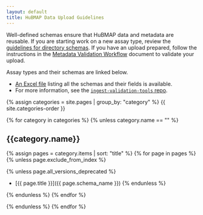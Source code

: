 ```yaml
---
layout: default
title: HuBMAP Data Upload Guidelines
---
```


Well-defined schemas ensure that HuBMAP data and metadata are reusable.
If you are starting work on a new assay type, review the
[guidelines for directory schemas](https://github.com/hubmapconsortium/ingest-validation-tools/blob/master/HOWTO-describe-directories.md#readme).
If you have an upload prepared, follow the instructions in 
the [Metadata Validation Workflow](https://docs.google.com/document/d/1lfgiDGbyO4K4Hz1FMsJjmJd9RdwjShtJqFYNwKpbcZY/) 
document to validate your upload.

Assay types and their schemas are linked below.
- [An Excel file](field-schemas.xlsx) listing all the schemas and their fields is available.
- For more information, see the [`ingest-validation-tools` repo](https://github.com/hubmapconsortium/ingest-validation-tools#readme).

{% assign categories = site.pages | group_by: "category" %}
{{ site.categories-order }}

[//]: # ({% for category in site.categories-order %})
{% for category in categories %}
{% unless category.name == "" %}

## {{category.name}}

{% assign pages = category.items | sort: "title" %}
{% for page in pages %}
{% unless page.exclude_from_index %}

{% unless page.all_versions_deprecated %}
- [{{ page.title }}]({{ page.schema_name }})
{% endunless %}

{% endunless %}
{% endfor %}

{% endunless %}
{% endfor %}
